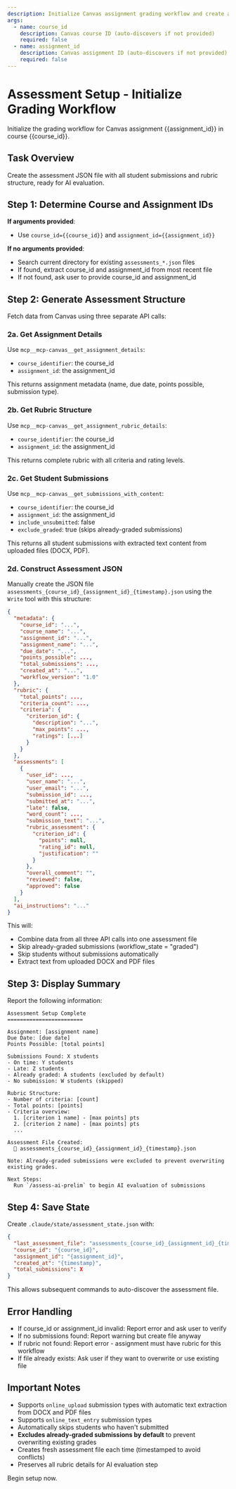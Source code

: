 ```yaml
---
description: Initialize Canvas assignment grading workflow and create assessment JSON file
args:
  - name: course_id
    description: Canvas course ID (auto-discovers if not provided)
    required: false
  - name: assignment_id
    description: Canvas assignment ID (auto-discovers if not provided)
    required: false
---
```


# Assessment Setup - Initialize Grading Workflow

Initialize the grading workflow for Canvas assignment {{assignment_id}} in course {{course_id}}.

## Task Overview

Create the assessment JSON file with all student submissions and rubric structure, ready for AI evaluation.

## Step 1: Determine Course and Assignment IDs

**If arguments provided**:

- Use `course_id={{course_id}}` and `assignment_id={{assignment_id}}`

**If no arguments provided**:

- Search current directory for existing `assessments_*.json` files
- If found, extract course_id and assignment_id from most recent file
- If not found, ask user to provide course_id and assignment_id

## Step 2: Generate Assessment Structure

Fetch data from Canvas using three separate API calls:

### 2a. Get Assignment Details

Use `mcp__mcp-canvas__get_assignment_details`:

- `course_identifier`: the course_id
- `assignment_id`: the assignment_id

This returns assignment metadata (name, due date, points possible, submission type).

### 2b. Get Rubric Structure

Use `mcp__mcp-canvas__get_assignment_rubric_details`:

- `course_identifier`: the course_id
- `assignment_id`: the assignment_id

This returns complete rubric with all criteria and rating levels.

### 2c. Get Student Submissions

Use `mcp__mcp-canvas__get_submissions_with_content`:

- `course_identifier`: the course_id
- `assignment_id`: the assignment_id
- `include_unsubmitted`: false
- `exclude_graded`: true (skips already-graded submissions)

This returns all student submissions with extracted text content from uploaded files (DOCX, PDF).

### 2d. Construct Assessment JSON

Manually create the JSON file `assessments_{course_id}_{assignment_id}_{timestamp}.json` using the `Write` tool with this structure:

```json
{
  "metadata": {
    "course_id": "...",
    "course_name": "...",
    "assignment_id": "...",
    "assignment_name": "...",
    "due_date": "...",
    "points_possible": ...,
    "total_submissions": ...,
    "created_at": "...",
    "workflow_version": "1.0"
  },
  "rubric": {
    "total_points": ...,
    "criteria_count": ...,
    "criteria": {
      "criterion_id": {
        "description": "...",
        "max_points": ...,
        "ratings": [...]
      }
    }
  },
  "assessments": [
    {
      "user_id": ...,
      "user_name": "...",
      "user_email": "...",
      "submission_id": ...,
      "submitted_at": "...",
      "late": false,
      "word_count": ...,
      "submission_text": "...",
      "rubric_assessment": {
        "criterion_id": {
          "points": null,
          "rating_id": null,
          "justification": ""
        }
      },
      "overall_comment": "",
      "reviewed": false,
      "approved": false
    }
  ],
  "ai_instructions": "..."
}
```

This will:

- Combine data from all three API calls into one assessment file
- Skip already-graded submissions (workflow_state = "graded")
- Skip students without submissions automatically
- Extract text from uploaded DOCX and PDF files

## Step 3: Display Summary

Report the following information:

```
Assessment Setup Complete
========================

Assignment: [assignment name]
Due Date: [due date]
Points Possible: [total points]

Submissions Found: X students
- On time: Y students
- Late: Z students
- Already graded: A students (excluded by default)
- No submission: W students (skipped)

Rubric Structure:
- Number of criteria: [count]
- Total points: [points]
- Criteria overview:
  1. [criterion 1 name] - [max points] pts
  2. [criterion 2 name] - [max points] pts
  ...

Assessment File Created:
  📄 assessments_{course_id}_{assignment_id}_{timestamp}.json

Note: Already-graded submissions were excluded to prevent overwriting existing grades.

Next Steps:
  Run `/assess-ai-prelim` to begin AI evaluation of submissions
```

## Step 4: Save State

Create `.claude/state/assessment_state.json` with:

```json
{
  "last_assessment_file": "assessments_{course_id}_{assignment_id}_{timestamp}.json",
  "course_id": "{course_id}",
  "assignment_id": "{assignment_id}",
  "created_at": "{timestamp}",
  "total_submissions": X
}
```

This allows subsequent commands to auto-discover the assessment file.

## Error Handling

- If course_id or assignment_id invalid: Report error and ask user to verify
- If no submissions found: Report warning but create file anyway
- If rubric not found: Report error - assignment must have rubric for this workflow
- If file already exists: Ask user if they want to overwrite or use existing file

## Important Notes

- Supports `online_upload` submission types with automatic text extraction from DOCX and PDF files
- Supports `online_text_entry` submission types
- Automatically skips students who haven't submitted
- **Excludes already-graded submissions by default** to prevent overwriting existing grades
- Creates fresh assessment file each time (timestamped to avoid conflicts)
- Preserves all rubric details for AI evaluation step

Begin setup now.
